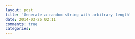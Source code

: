 ```yaml
---
layout: post
title: 'Generate a random string with arbitrary length'
date: 2014-03-26 02:11
comments: true
categories: 
---
```

<script src="https://gist.github.com/josephok/9775683.js"></script>
<script src="https://gist.github.com/josephok/9798227.js"></script>